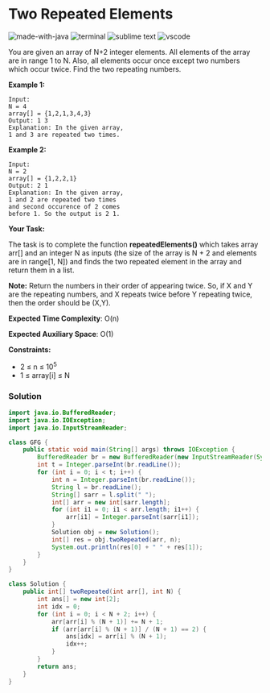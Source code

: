 # Two Repeated Elements
![made-with-java](https://img.shields.io/badge/Made%20with-Java-007396.svg)
![terminal](https://img.shields.io/badge/Windows%20Terminal-4D4D4D?logo=windows%20terminal&logoColor=white)
![sublime text](https://img.shields.io/badge/sublime_text-%23575757.svg?logo=sublime-text&logoColor=important)
![vscode](https://img.shields.io/badge/Visual_Studio_Code-0078D4?logo=visual%20studio%20code&logoColor=white)

You are given an array of N+2 integer elements. All elements of the array are in range 1 to N. Also, all elements occur once except two numbers which occur twice. Find the two repeating numbers.

__Example 1:__
```
Input:
N = 4
array[] = {1,2,1,3,4,3}
Output: 1 3
Explanation: In the given array,
1 and 3 are repeated two times.
```

__Example 2:__
```
Input:
N = 2
array[] = {1,2,2,1}
Output: 2 1
Explanation: In the given array,
1 and 2 are repeated two times
and second occurence of 2 comes
before 1. So the output is 2 1.
```

**Your Task:**

The task is to complete the function **repeatedElements()** which takes array arr[] and an integer N as inputs (the size of the array is N + 2 and elements are in range[1, N]) and finds the two repeated element in the array and return them in a list.

**Note:** Return the numbers in their order of appearing twice. So, if X and Y are the repeating numbers, and X repeats twice before Y repeating twice, then the order should be (X,Y).

**Expected Time Complexity**: O(n)

**Expected Auxiliary Space**: O(1)

__Constraints:__
- 2 ≤ n ≤ 10<sup>5<sup>
- 1 ≤ array[i] ≤ N

### Solution
```java
import java.io.BufferedReader;
import java.io.IOException;
import java.io.InputStreamReader;

class GFG {
    public static void main(String[] args) throws IOException {
        BufferedReader br = new BufferedReader(new InputStreamReader(System.in));
        int t = Integer.parseInt(br.readLine());
        for (int i = 0; i < t; i++) {
            int n = Integer.parseInt(br.readLine());
            String l = br.readLine();
            String[] sarr = l.split(" ");
            int[] arr = new int[sarr.length];
            for (int i1 = 0; i1 < arr.length; i1++) {
                arr[i1] = Integer.parseInt(sarr[i1]);
            }
            Solution obj = new Solution();
            int[] res = obj.twoRepeated(arr, n);
            System.out.println(res[0] + " " + res[1]);
        }
    }
}

class Solution {
    public int[] twoRepeated(int arr[], int N) {
        int ans[] = new int[2];
        int idx = 0;
        for (int i = 0; i < N + 2; i++) {
            arr[arr[i] % (N + 1)] += N + 1;
            if (arr[arr[i] % (N + 1)] / (N + 1) == 2) {
                ans[idx] = arr[i] % (N + 1);
                idx++;
            }
        }
        return ans;
    }
}
```